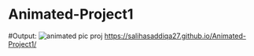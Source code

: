 # Animated-Project1

#Output:
![animated pic proj](https://github.com/salihasaddiqa27/Animated-Project1/assets/170997021/2f387ed5-afb9-49fe-a9d4-9abb31f82737)
https://salihasaddiqa27.github.io/Animated-Project1/
